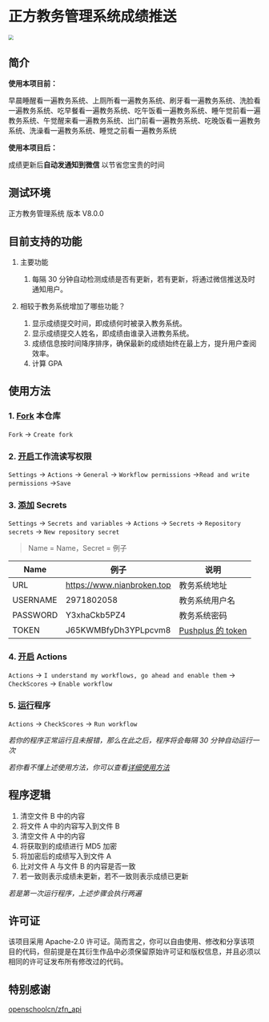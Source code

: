 # 正方教务管理系统成绩推送

<img src="https://cdn.jsdelivr.net/gh/NianBroken/ZFCheckScores/img/21.png" style="zoom:60%;" />

## 简介

**使用本项目前：**

早晨睡醒看一遍教务系统、上厕所看一遍教务系统、刷牙看一遍教务系统、洗脸看一遍教务系统、吃早餐看一遍教务系统、吃午饭看一遍教务系统、睡午觉前看一遍教务系统、午觉醒来看一遍教务系统、出门前看一遍教务系统、吃晚饭看一遍教务系统、洗澡看一遍教务系统、睡觉之前看一遍教务系统

**使用本项目后：**

成绩更新后**自动发通知到微信** 以节省您宝贵的时间

## 测试环境

正方教务管理系统 版本 V8.0.0

## 目前支持的功能

1. 主要功能

   1. 每隔 30 分钟自动检测成绩是否有更新，若有更新，将通过微信推送及时通知用户。

2. 相较于教务系统增加了哪些功能？

   1. 显示成绩提交时间，即成绩何时被录入教务系统。
   2. 显示成绩提交人姓名，即成绩由谁录入进教务系统。
   3. 成绩信息按时间降序排序，确保最新的成绩始终在最上方，提升用户查阅效率。
   4. 计算 GPA

## 使用方法

### 1. [Fork](https://github.com/NianBroken/ZFCheckScores/fork "Fork") 本仓库

`Fork` → `Create fork`

### 2. [开启](https://github.com/kekeaiaixueer/ZFCheckScores/settings/actions "开启")工作流读写权限

`Settings` → `Actions` → `General` → `Workflow permissions` →`Read and write permissions` →`Save`

### 3. [添加](https://github.com/kekeaiaixueer/ZFCheckScores/settings/secrets/actions "添加") Secrets

`Settings` → `Secrets and variables` → `Actions` → `Secrets` → `Repository secrets` → `New repository secret`

> Name = Name，Secret = 例子

| Name     | 例子                       | 说明                                                                                                                 |
| -------- | -------------------------- | -------------------------------------------------------------------------------------------------------------------- |
| URL      | https://www.nianbroken.top | 教务系统地址                                                                                                         |
| USERNAME | 2971802058                 | 教务系统用户名                                                                                                       |
| PASSWORD | Y3xhaCkb5PZ4               | 教务系统密码                                                                                                         |
| TOKEN    | J65KWMBfyDh3YPLpcvm8       | [Pushplus 的 token](https://www.pushplus.plus/doc/guide/openApi.html#_1-%E8%8E%B7%E5%8F%96token "Pushplus 的 token") |

### 4. [开启](https://github.com/kekeaiaixueer/ZFCheckScores/actions "开启") Actions

`Actions` → `I understand my workflows, go ahead and enable them` → `CheckScores` → `Enable workflow`

### 5. [运行](https://github.com/kekeaiaixueer/ZFCheckScores/actions/workflows/main.yml "运行")程序

`Actions` → `CheckScores` → `Run workflow`

_若你的程序正常运行且未报错，那么在此之后，程序将会每隔 30 分钟自动运行一次_

_若你看不懂上述使用方法，你可以查看[详细使用方法](https://github.com/NianBroken/ZFCheckScores/blob/main/DetailedUsage.md "详细使用方法")_

## 程序逻辑

1. 清空文件 B 中的内容
2. 将文件 A 中的内容写入到文件 B
3. 清空文件 A 中的内容
4. 将获取到的成绩进行 MD5 加密
5. 将加密后的成绩写入到文件 A
6. 比对文件 A 与文件 B 的内容是否一致
7. 若一致则表示成绩未更新，若不一致则表示成绩已更新

_若是第一次运行程序，上述步骤会执行两遍_

## 许可证

该项目采用 Apache-2.0 许可证。简而言之，你可以自由使用、修改和分享该项目的代码，但前提是在其衍生作品中必须保留原始许可证和版权信息，并且必须以相同的许可证发布所有修改过的代码。

## 特别感谢

[openschoolcn/zfn_api](https://github.com/openschoolcn/zfn_api "openschoolcn/zfn_api")

